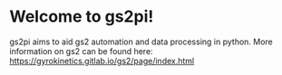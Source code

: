 # Welcome to gs2pi!
gs2pi aims to aid gs2 automation and data processing in python.
More information on gs2 can be found here: https://gyrokinetics.gitlab.io/gs2/page/index.html
